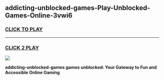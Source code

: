 
## addicting-unblocked-games-Play-Unblocked-Games-Online-3vwi6
<h3>
<a href="https://premium76.site?title=addicting-unblocked-games&ref=25A">CLICK TO PLAY</a></h3>
<hr>

<h3>
<a href="https://premium76.site?title=addicting-unblocked-games&ref=25A">CLICK 2 PLAY</a>
  
</h3>

<a href="https://premium76.site?title=addicting-unblocked-games&ref=25A"><img src="https://clearcache.store/games.png"></a>


**addicting-unblocked-games games unblocked: Your Gateway to Fun and Accessible Online Gaming**
